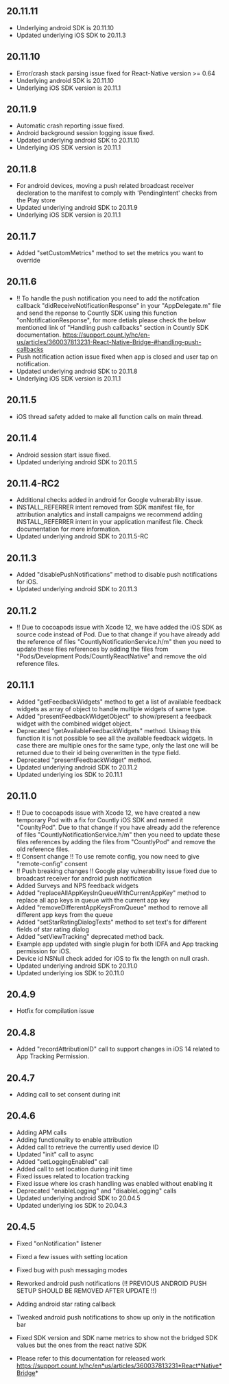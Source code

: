 ## 20.11.11
* Underlying android SDK is 20.11.10
* Updated underlying iOS SDK to 20.11.3

## 20.11.10
* Error/crash stack parsing issue fixed for React-Native version >= 0.64
* Underlying android SDK is 20.11.10
* Underlying iOS SDK version is 20.11.1

## 20.11.9
* Automatic crash reporting issue fixed.
* Android background session logging issue fixed.
* Updated underlying android SDK to 20.11.10
* Underlying iOS SDK version is 20.11.1

## 20.11.8
* For android devices, moving a push related broadcast receiver decleration to the manifest to comply with 'PendingIntent' checks from the Play store
* Updated underlying android SDK to 20.11.9
* Underlying iOS SDK version is 20.11.1

## 20.11.7
* Added "setCustomMetrics" method to set the metrics you want to override

## 20.11.6
* !! To handle the push notification you need to add the notifcation callback "didReceiveNotificationResponse" in your "AppDelegate.m" file and send the reponse to Countly SDK using this function "onNotificationResponse", for more detials please check the below mentioned link of "Handling push callbacks" section in Countly SDK documentation.
https://support.count.ly/hc/en-us/articles/360037813231-React-Native-Bridge-#handling-push-callbacks
* Push notification action issue fixed when app is closed and user tap on notification.
* Updated underlying android SDK to 20.11.8
* Underlying iOS SDK version is 20.11.1

## 20.11.5
* iOS thread safety added to make all function calls on main thread.

## 20.11.4
* Android session start issue fixed.
* Updated underlying android SDK to 20.11.5

## 20.11.4-RC2
* Additional checks added in android for Google vulnerability issue.
* INSTALL_REFERRER intent removed from SDK manifest file, for attribution analytics and install campaigns we recommend adding INSTALL_REFERRER intent in your application manifest file. Check documentation for more information.
* Updated underlying android SDK to 20.11.5-RC

## 20.11.3
* Added "disablePushNotifications" method to disable push notifications for iOS.
* Updated underlying android SDK to 20.11.3

## 20.11.2
* !! Due to cocoapods issue with Xcode 12, we have added the iOS SDK as source code instead of Pod. Due to that change if you have already add the reference of files "CountlyNotificationService.h/m" then you need to update these files references by adding the files from "Pods/Development Pods/CountlyReactNative" and remove the old reference files.

## 20.11.1
* Added "getFeedbackWidgets" method to get a list of available feedback widgets as array of object to handle multiple widgets of same type.
* Added "presentFeedbackWidgetObject" to show/present a feedback widget with the combined widget object.
* Deprecated "getAvailableFeedbackWidgets" method. Usinag this function it is not possible to see all the available feedback widgets. In case there are multiple ones for the same type, only the last one will be returned due to their id being overwritten in the type field.
* Deprecated "presentFeedbackWidget" method.
* Updated underlying android SDK to 20.11.2
* Updated underlying ios SDK to 20.11.1

## 20.11.0
* !! Due to cocoapods issue with Xcode 12, we have created a new temporary Pod with a fix for Countly iOS SDK and named it "CounltyPod". Due to that change if you have already add the reference of files "CountlyNotificationService.h/m" then you need to update these files references by adding the files from "CountlyPod" and remove the old reference files.
* !! Consent change !! To use remote config, you now need to give "remote-config" consent
* !! Push breaking changes !! Google play vulnerability issue fixed due to broadcast receiver for android push notification
* Added Surveys and NPS feedback widgets
* Added "replaceAllAppKeysInQueueWithCurrentAppKey" method to replace all app keys in queue with the current app key
* Added "removeDifferentAppKeysFromQueue" method to remove all different app keys from the queue
* Added "setStarRatingDialogTexts" method to set text's for different fields of star rating dialog
* Added "setViewTracking" deprecated method back.
* Example app updated with single plugin for both IDFA and App tracking permission for iOS.
* Device id NSNull check added for iOS to fix the length on null crash.
* Updated underlying android SDK to 20.11.0
* Updated underlying ios SDK to 20.11.0

## 20.4.9
* Hotfix for compilation issue

## 20.4.8
* Added "recordAttributionID" call to support changes in iOS 14 related to App Tracking Permission.

## 20.4.7
* Adding call to set consent during init

## 20.4.6
* Adding APM calls
* Adding functionality to enable attribution
* Added call to retrieve the currently used device ID
* Updated "init" call to async
* Added "setLoggingEnabled" call
* Added call to set location during init time
* Fixed issues related to location tracking
* Fixed issue where ios crash handling was enabled without enabling it
* Deprecated "enableLogging" and "disableLogging" calls
* Updated underlying android SDK to 20.04.5
* Updated underlying ios SDK to 20.04.3

## 20.4.5
* Fixed "onNotification" listener
* Fixed a few issues with setting location
* Fixed bug with push messaging modes
* Reworked android push notifications (!! PREVIOUS ANDROID PUSH SETUP SHOULD BE REMOVED AFTER UPDATE !!)
* Adding android star rating callback
* Tweaked android push notifications to show up only in the notification bar
* Fixed SDK version and SDK name metrics to show not the bridged SDK values but the ones from the react native SDK

* Please refer to this documentation for released work https://support.count.ly/hc/en*us/articles/360037813231*React*Native*Bridge*
